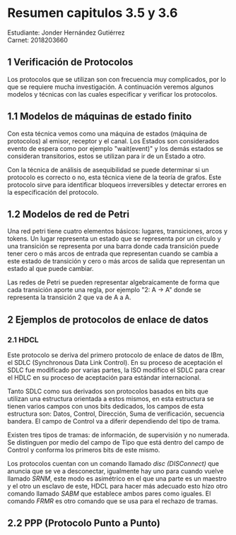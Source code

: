 <!---
    Realizar un resumen de máximo 2 páginas de las siguientes secciones del libro Tanenbaum, A. Computer Networks. 4ta edición. Upper Saddle River, NJ:Prentice Hall, 2003.
        3.5 Verificación de Protocolos
        3.6 Ejemplos de protocolos de enlace de datos.
-->

# Resumen capitulos 3.5 y 3.6
Estudiante: Jonder Hernández Gutiérrez  
Carnet: 2018203660
## 1 Verificación de Protocolos
Los protocolos que se utilizan son con frecuencia muy complicados, por lo que se requiere mucha investigación. A continuación veremos algunos modelos y técnicas con las cuales especificar y verificar los protocolos.

## 1.1 Modelos de máquinas de estado finito
Con esta técnica vemos como una máquina de estados (máquina de protocolos) al emisor, receptor y el canal. Los Estados son considerados evento de espera como por ejemplo "wait(event)" y los demás estados se consideran transitorios, estos se utilizan para ir de un Estado a otro.  

Con la técnica de análisis de asequibilidad se puede determinar si un protocolo es correcto o no, esta técnica viene de la teoría de grafos. Este protocolo sirve para identificar bloqueos irreversibles y detectar errores en la especificación del protocolo.  

## 1.2 Modelos de red de Petri
Una red petri tiene cuatro elementos básicos: lugares, transiciones, arcos y tokens. Un lugar representa un estado que se representa por un círculo y una transición se representa por una barra donde cada transición puede tener cero o más arcos de entrada que representan cuando se cambia a este estado de transición y cero o más arcos de salida que representan un estado al que puede cambiar.

Las redes de Petri se pueden representar algebraicamente de forma que cada transición aporte una regla, por ejemplo "2: A -> A" donde se representa la transición 2 que va de A a A.

## 2 Ejemplos de protocolos de enlace de datos
### 2.1 HDCL 
Este protocolo se deriva del primero protocolo de enlace de datos de IBm, el SDLC (Synchronous Data Link Control). En su proceso de aceptación el SDLC fue modificado por varias partes, la ISO modifico el SDLC para crear el HDLC en su proceso de aceptación para estándar internacional.  

Tanto SDLC como sus derivados son protocolos basados en bits que utilizan una estructura orientada a estos mismos, en esta estructura se tienen varios campos con unos bits dedicados, los campos de esta estructura son: Datos, Control, Dirección, Suma de verificación, secuencia bandera. El campo de Control va a diferir dependiendo del tipo de trama. 

Existen tres tipos de tramas: de información, de supervisión y no numerada. Se distinguen por medio del campo de Tipo que está dentro del campo de Control y conforma los primeros bits de este mismo. 

Los protocolos cuentan con un comando llamado *disc (DISConnect)* que anuncia que se ve a desconectar, igualmente hay uno para cuando vuelve llamado *SRNM*, este modo es asimétrico en el que una parte es un maestro y el otro un esclavo de este, HDCL para hacer más adecuado esto hizo otro comando llamado *SABM* que establece ambos pares como iguales. El comando *FRMR* es otro comando que se usa para el rechazo de tramas.

## 2.2 PPP (Protocolo Punto a Punto)
